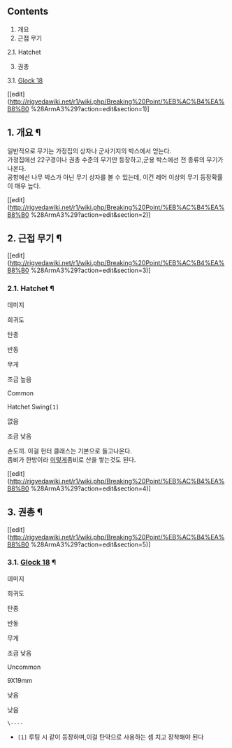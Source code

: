 ## Contents

    

1. 개요 
2. 근접 무기 
    

2.1. Hatchet

3. 권총 
    

3.1. [Glock 18](Glock%2018.md)

[[edit](http://rigvedawiki.net/r1/wiki.php/Breaking%20Point/%EB%AC%B4%EA%B8%B0
%28ArmA3%29?action=edit&section=1)]

## 1. 개요 ¶

  

일반적으로 무기는 가정집의 상자나 군사기지의 박스에서 얻는다.  
가정집에선 22구경이나 권총 수준의 무기만 등장하고,군용 박스에선 전 종류의 무기가 나온다.  
공항에선 나무 박스가 아닌 무기 상자를 볼 수 있는데, 이건 레어 이상의 무기 등장확률이 매우 높다.

  

[[edit](http://rigvedawiki.net/r1/wiki.php/Breaking%20Point/%EB%AC%B4%EA%B8%B0
%28ArmA3%29?action=edit&section=2)]

## 2. 근접 무기 ¶

  

[[edit](http://rigvedawiki.net/r1/wiki.php/Breaking%20Point/%EB%AC%B4%EA%B8%B0
%28ArmA3%29?action=edit&section=3)]

### 2.1. Hatchet ¶

데미지

희귀도

탄종

반동

무게

조금 높음

Common

Hatchet Swing`[1]`

없음

조금 낮음

손도끼. 이걸 헌터 클래스는 기본으로 들고나온다.  
좀비가 한방이라
[이렇게](http://s24.postimg.org/q9a0agput/arma3_2014_03_16_17_47_29_17.jpg)좀비로 산을
쌓는것도 된다.

  

[[edit](http://rigvedawiki.net/r1/wiki.php/Breaking%20Point/%EB%AC%B4%EA%B8%B0
%28ArmA3%29?action=edit&section=4)]

## 3. 권총 ¶

  

[[edit](http://rigvedawiki.net/r1/wiki.php/Breaking%20Point/%EB%AC%B4%EA%B8%B0
%28ArmA3%29?action=edit&section=5)]

### 3.1. [Glock 18](Glock%2018.md) ¶

데미지

희귀도

탄종

반동

무게

조금 낮음

Uncommon

9X19mm

낮음

낮음

`\----`

  * `[1]` 루팅 시 같이 등장하며,이걸 탄약으로 사용하는 셈 치고 장착해야 된다

